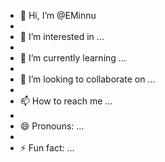 - 👋 Hi, I’m @EMinnu
- <br>
- 👀 I’m interested in ...
-  <br>
- 🌱 I’m currently learning ...
-  <br>
- 💞️ I’m looking to collaborate on ...
-  <br>
- 📫 How to reach me ...
-  <br>
- 😄 Pronouns: ...
-  <br>
- ⚡ Fun fact: ...
 <br>
<!---
EMinnu/EMinnu is a ✨ special ✨ repository because its `README.md` (this file) appears on your GitHub profile.
You can click the Preview link to take a look at your changes.
--->
